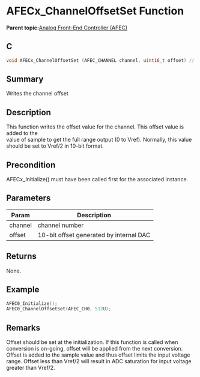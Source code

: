 # AFECx\_ChannelOffsetSet Function

**Parent topic:**[Analog Front-End Controller \(AFEC\)](GUID-89A24A8B-C8CE-48B6-9F65-764983A80D78.md)

## C

```c
void AFECx_ChannelOffsetSet (AFEC_CHANNEL channel, uint16_t offset) // x - Instance of the AFEC peripheral
```

## Summary

Writes the channel offset

## Description

This function writes the offset value for the channel. This offset value is added to the<br />value of sample to get the full range output \(0 to Vref\). Normally, this value should be set to Vref/2 in 10-bit format.

## Precondition

AFECx\_Initialize\(\) must have been called first for the associated instance.

## Parameters

|Param|Description|
|-----|-----------|
|channel|channel number|
|offset|10-bit offset generated by internal DAC|

## Returns

None.

## Example

```c
AFEC0_Initialize();
AFEC0_ChannelOffsetSet(AFEC_CH0, 512U);
```

## Remarks

Offset should be set at the initialization. If this function is called when conversion is on-going, offset will be applied from the next conversion. Offset is added to the sample value and thus offset limits the input voltage range. Offset less than Vref/2 will result in ADC saturation for input voltage greater than Vref/2.

